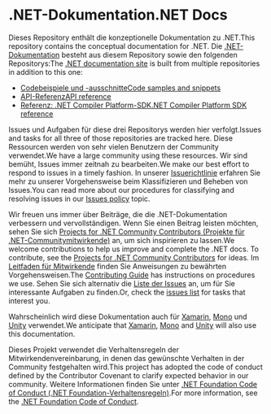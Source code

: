 # <a name="net-docs"></a><span data-ttu-id="40f61-101">.NET-Dokumentation</span><span class="sxs-lookup"><span data-stu-id="40f61-101">.NET Docs</span></span>

<span data-ttu-id="40f61-102">Dieses Repository enthält die konzeptionelle Dokumentation zu .NET.</span><span class="sxs-lookup"><span data-stu-id="40f61-102">This repository contains the conceptual documentation for .NET.</span></span> <span data-ttu-id="40f61-103">Die [.NET-Dokumentation](https://docs.microsoft.com/dotnet) besteht aus diesem Repository sowie den folgenden Repositorys:</span><span class="sxs-lookup"><span data-stu-id="40f61-103">The [.NET documentation site](https://docs.microsoft.com/dotnet) is built from multiple repositories in addition to this one:</span></span>

- [<span data-ttu-id="40f61-104">Codebeispiele und -ausschnitte</span><span class="sxs-lookup"><span data-stu-id="40f61-104">Code samples and snippets</span></span>](https://github.com/dotnet/samples)
- [<span data-ttu-id="40f61-105">API-Referenz</span><span class="sxs-lookup"><span data-stu-id="40f61-105">API reference</span></span>](https://github.com/dotnet/dotnet-api-docs)
- [<span data-ttu-id="40f61-106">Referenz: .NET Compiler Platform-SDK</span><span class="sxs-lookup"><span data-stu-id="40f61-106">.NET Compiler Platform SDK reference</span></span>](https://github.com/dotnet/roslyn-api-docs)

<span data-ttu-id="40f61-107">Issues und Aufgaben für diese drei Repositorys werden hier verfolgt.</span><span class="sxs-lookup"><span data-stu-id="40f61-107">Issues and tasks for all three of those repositories are tracked here.</span></span> <span data-ttu-id="40f61-108">Diese Ressourcen werden von sehr vielen Benutzern der Community verwendet.</span><span class="sxs-lookup"><span data-stu-id="40f61-108">We have a large community using these resources.</span></span> <span data-ttu-id="40f61-109">Wir sind bemüht, Issues immer zeitnah zu bearbeiten.</span><span class="sxs-lookup"><span data-stu-id="40f61-109">We make our best effort to respond to issues in a timely fashion.</span></span> <span data-ttu-id="40f61-110">In unserer [Issuerichtlinie](issues-policy.md) erfahren Sie mehr zu unserer Vorgehensweise beim Klassifizieren und Beheben von Issues.</span><span class="sxs-lookup"><span data-stu-id="40f61-110">You can read more about our procedures for classifying and resolving issues in our [Issues policy](issues-policy.md) topic.</span></span>

<span data-ttu-id="40f61-111">Wir freuen uns immer über Beiträge, die die .NET-Dokumentation verbessern und vervollständigen. Wenn Sie einen Beitrag leisten möchten, sehen Sie sich [Projects for .NET Community Contributors (Projekte für .NET-Communitymitwirkende)](https://github.com/dotnet/docs/projects/35) an, um sich inspirieren zu lassen.</span><span class="sxs-lookup"><span data-stu-id="40f61-111">We welcome contributions to help us improve and complete the .NET docs. To contribute, see the [Projects for .NET Community Contributors](https://github.com/dotnet/docs/projects/35) for ideas.</span></span> <span data-ttu-id="40f61-112">Im [Leitfaden für Mitwirkende](CONTRIBUTING.md) finden Sie Anweisungen zu bewährten Vorgehensweisen.</span><span class="sxs-lookup"><span data-stu-id="40f61-112">The [Contributing Guide](CONTRIBUTING.md) has instructions on procedures we use.</span></span> <span data-ttu-id="40f61-113">Sehen Sie sich alternativ die [Liste der Issues](https://github.com/dotnet/docs/issues) an, um für Sie interessante Aufgaben zu finden.</span><span class="sxs-lookup"><span data-stu-id="40f61-113">Or, check the [issues list](https://github.com/dotnet/docs/issues) for tasks that interest you.</span></span>

<span data-ttu-id="40f61-114">Wahrscheinlich wird diese Dokumentation auch für [Xamarin](https://docs.microsoft.com/xamarin), [Mono](http://docs.go-mono.com/?link=root%3a%2fclasslib) und [Unity](http://docs.unity3d.com/Manual/index.html) verwendet.</span><span class="sxs-lookup"><span data-stu-id="40f61-114">We anticipate that [Xamarin](https://docs.microsoft.com/xamarin), [Mono](http://docs.go-mono.com/?link=root%3a%2fclasslib) and [Unity](http://docs.unity3d.com/Manual/index.html) will also use this documentation.</span></span>

<span data-ttu-id="40f61-115">Dieses Projekt verwendet die Verhaltensregeln der Mitwirkendenvereinbarung, in denen das gewünschte Verhalten in der Community festgehalten wird.</span><span class="sxs-lookup"><span data-stu-id="40f61-115">This project has adopted the code of conduct defined by the Contributor Covenant to clarify expected behavior in our community.</span></span>
<span data-ttu-id="40f61-116">Weitere Informationen finden Sie unter [.NET Foundation Code of Conduct (.NET Foundation-Verhaltensregeln)](https://dotnetfoundation.org/code-of-conduct).</span><span class="sxs-lookup"><span data-stu-id="40f61-116">For more information, see the [.NET Foundation Code of Conduct](https://dotnetfoundation.org/code-of-conduct).</span></span>
